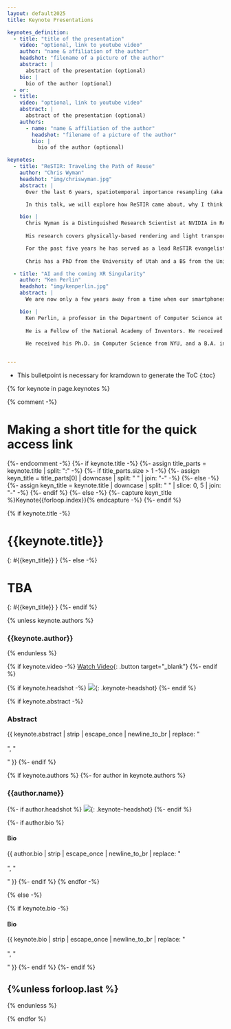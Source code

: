 ```yaml
---
layout: default2025
title: Keynote Presentations

keynotes_definition:
  - title: "title of the presentation"
    video: "optional, link to youtube video"
    author: "name & affiliation of the author"
    headshot: "filename of a picture of the author"
    abstract: |
      abstract of the presentation (optional)
    bio: |
      bio of the author (optional)
  - or:
  - title:
    video: "optional, link to youtube video"
    abstract: |
      abstract of the presentation (optional)
    authors:
      - name: "name & affiliation of the author"
        headshot: "filename of a picture of the author"
        bio: |
          bio of the author (optional)

keynotes:
  - title: "ReSTIR: Traveling the Path of Reuse"
    author: "Chris Wyman"
    headshot: "img/chriswyman.jpg"
    abstract: |
      Over the last 6 years, spatiotemporal importance resampling (aka ReSTIR) progressed from a crazy research accident to driving the high-end light transport of at least a half dozen shipped games. Spatial and temporal reuse of lights, paths, and other samples is key to its success, as modern real-time renderers cannot afford anywhere close to the ray budgets of film and VFX. In real-time, amortizing expensive ray costs is *required*, not just nice to have.

      In this talk, we will explore how ReSTIR came about, why I think it helped drive adoption of real-time ray tracing, balancing the demands of engineering versus research to keep moving forward, what technology transfer looks like in industrial research, where ReSTIR is going, what challenges we still need to tackle, and how you can get involved.

    bio: |
      Chris Wyman is a Distinguished Research Scientist at NVIDIA in Redmond, Washington.
      
      His research covers physically-based rendering and light transport, including applications to differentiable and inverse rendering.

      For the past five years he has served as a lead ReSTIR evangelist, teacher, and mentor, aiming to help guide the work of many other talented researchers and engineers to reach the next generation of light transport algorithms while remaining real time.
      
      Chris has a PhD from the University of Utah and a BS from the University of Minnesota.

  - title: "AI and the coming XR Singularity"
    author: "Ken Perlin"
    headshot: "img/kenperlin.jpg"
    abstract: |
      We are now only a few years away from a time when our smartphones will be replaced by blended reality glasses. This will be as big a revolution as was the Web in 1993 and the iPhone in 2007. But this time we will also have AI, so the changes in our daily lives will be even more fundamental and profound. In this talk I will explore the ways that our shared reality might change, as we approach the coming XR Singularity.

    bio: |
      Ken Perlin, a professor in the Department of Computer Science at New York University, directs the Future Reality Lab. His research interests include socially shared blended reality, computer graphics and animation, user interfaces and education.
      
      He is a Fellow of the National Academy of Inventors. He received an Academy Award for Technical Achievement from the Academy of Motion Picture Arts and Sciences for his noise and turbulence procedural texturing techniques, which are widely used in feature films and television, as well as membership in the ACM/SIGGRAPH Academy, the 2020 New York Visual Effects Society Empire Award and the 2008 ACM/SIGGRAPH Computer Graphics Achievement Award. He serves on the program committee of the AAAS, was general chair of the UIST2010 conference, and has been a featured artist at the Whitney Museum of American Art.
      
      He received his Ph.D. in Computer Science from NYU, and a B.A. in theoretical mathematics from Harvard. Before working at NYU he was Head of Software Development at R/GREENBERG Associates in New York, NY. Prior to that he was the System Architect for computer generated animation at MAGI, where he worked on TRON.


---
```


* This bulletpoint is necessary for kramdown to generate the ToC
{:toc}


{% for keynote in page.keynotes %}

{% comment -%}
# Making a short title for the quick access link
{%- endcomment -%}
{%- if keynote.title -%}
  {%- assign title_parts = keynote.title | split: ":" -%}
  {%- if title_parts.size > 1 -%}
    {%- assign keyn_title = title_parts[0] | downcase | split: " " | join: "-" -%}
  {%- else -%}
    {%- assign keyn_title = keynote.title | downcase | split: " " | slice: 0, 5 | join: "-" -%}
  {%- endif %}
{%- else -%}
  {%- capture keyn_title %}Keynote{{forloop.index}}{% endcapture -%}
{%- endif %}


{% if keynote.title -%}
# {{keynote.title}}
{: #{{keyn_title}} }
{%- else -%}
# TBA
{: #{{keyn_title}} }
{%- endif %}

{% unless keynote.authors %}
### {{keynote.author}}
{% endunless %}

{% if keynote.video -%}
[Watch Video]({{keynote.video}}){: .button target="_blank"}
{%- endif %}

{% if keynote.headshot -%}
![]({{keynote.headshot}}){: .keynote-headshot}
{%- endif %}

{% if keynote.abstract -%}
### Abstract
{{ keynote.abstract | strip | escape_once | newline_to_br | replace: "<br />
<br />
", "

" }}
{%- endif %}


{% if keynote.authors %}
  {%- for author in keynote.authors %}
### {{author.name}}
  {%- if author.headshot %}
![]({{author.headshot}}){: .keynote-headshot}
  {%- endif %}

  {%- if author.bio %}
#### Bio
{{ author.bio | strip | escape_once | newline_to_br | replace: "<br />
<br />
", "

" }}
  {%- endif %}
  {% endfor -%}

{% else -%}

  {% if keynote.bio -%}
#### Bio
{{ keynote.bio | strip | escape_once | newline_to_br | replace: "<br />
<br />
", "

" }}
  {%- endif %}
{%- endif %}

{%unless forloop.last %}
---
{% endunless %}

{% endfor %}
